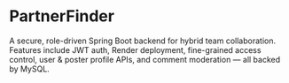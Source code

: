 # PartnerFinder
A secure, role-driven Spring Boot backend for hybrid team collaboration. Features include JWT auth, Render deployment, fine-grained access control, user & poster profile APIs, and comment moderation — all backed by MySQL.
